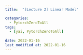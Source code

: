 ```yaml
---
title:  "[Lecture 2] Linear Model"

categories:
  - PytorchZeroToAll
tags:
  - [yai, PytorchZeroToAll]
 
date: 2022-01-16
last_modified_at: 2022-01-16
---
```


